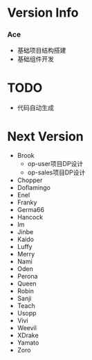 # Version Info
### Ace
- 基础项目结构搭建
- 基础组件开发
# TODO
- 代码自动生成
# Next Version
- Brook
    - op-user项目DP设计
    - op-sales项目DP设计
- Chopper
- Doflamingo
- Enel
- Franky
- Germa66
- Hancock
- Im
- Jinbe
- Kaido
- Luffy
- Merry
- Nami
- Oden
- Perona
- Queen
- Robin
- Sanji
- Teach
- Usopp
- Vivi
- Weevil
- XDrake
- Yamato
- Zoro


